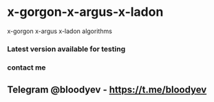 # x-gorgon-x-argus-x-ladon
x-gorgon x-argus x-ladon algorithms

### Latest version available for testing
### contact me
## Telegram @bloodyev - https://t.me/bloodyev
